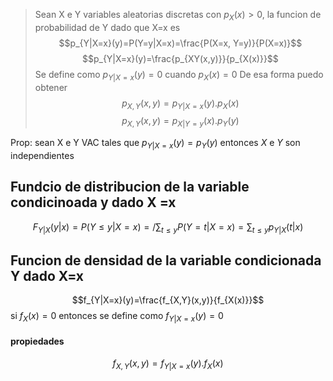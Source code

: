> Sean X e Y variables aleatorias discretas con $p_{X}(x) >0$, la funcion de probabilidad de Y dado que X=x es 
> $$p_{Y|X=x}(y)=P(Y=y|X=x)=\frac{P(X=x, Y=y)}{P(X=x)}$$
> $$p_{Y|X=x}(y)=\frac{p_{XY(x,y)}}{p_{X(x)}}$$
>  Se define como $p_{Y|X=x}(y)=0$ cuando $p_{X}(x)=0$
> De esa forma puedo obtener $$p_{X,Y}(x,y)= p_{Y|X=x}(y). p_{X}(x)$$
$$p_{X,Y}(x,y)= p_{X|Y=y}(x). p_{Y}(y)$$

Prop: sean X e Y VAC tales que $p_{Y|X=x}(y)=p_Y(y)$ entonces $X$ e $Y$ son independientes

## Fundcio de distribucion de la variable condicinoada y dado X =x
$$F_{Y|X}(y|x)=P(Y \leq y | X=x)= /\sum_{t \leq y}P(Y=t|X=x)=\sum_{t \leq y}p_{Y|X}(t|x)$$

## Funcion de densidad de la variable condicionada Y dado X=x
$$f_{Y|X=x}(y)=\frac{f_{X,Y}(x,y)}{f_{X(x)}}$$
si $f_{X}(x)=0$ entonces se define como $f_{Y|X=x}(y)=0$

#### propiedades
$$f_{X,Y}(x,y)= f_{Y|X=x}(y).f_{X}(x)$$